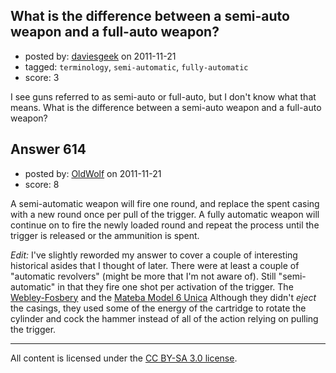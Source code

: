 ## What is the difference between a semi-auto weapon and a full-auto weapon?

- posted by: [daviesgeek](https://stackexchange.com/users/-1/262-daviesgeek) on 2011-11-21
- tagged: `terminology`, `semi-automatic`, `fully-automatic`
- score: 3

I see guns referred to as semi-auto or full-auto, but I don't know what that means. What is the difference between a semi-auto weapon and a full-auto weapon?


## Answer 614

- posted by: [OldWolf](https://stackexchange.com/users/-1/111-oldwolf) on 2011-11-21
- score: 8

A semi-automatic weapon will fire one round, and replace the spent casing with a new round once per pull of the trigger. A fully automatic weapon will continue on to fire the newly loaded round and repeat the process until the trigger is released or the ammunition is spent. 

*Edit:*
I've slightly reworded my answer to cover a couple of interesting historical asides that I thought of later. There were at least a couple of "automatic revolvers" (might be more that I'm not aware of). Still "semi-automatic" in that they fire one shot per activation of the trigger. The [Webley-Fosbery](http://world.guns.ru/handguns/double-action-revolvers/brit/webley-fosbery-e.html) and the [Mateba Model 6 Unica](http://world.guns.ru/handguns/double-action-revolvers/it/mateba-unica-6-e.html) Although they didn't *eject* the casings, they used some of the energy of the cartridge to rotate the cylinder and cock the hammer instead of all of the action relying on pulling the trigger. 



---

All content is licensed under the [CC BY-SA 3.0 license](https://creativecommons.org/licenses/by-sa/3.0/).
